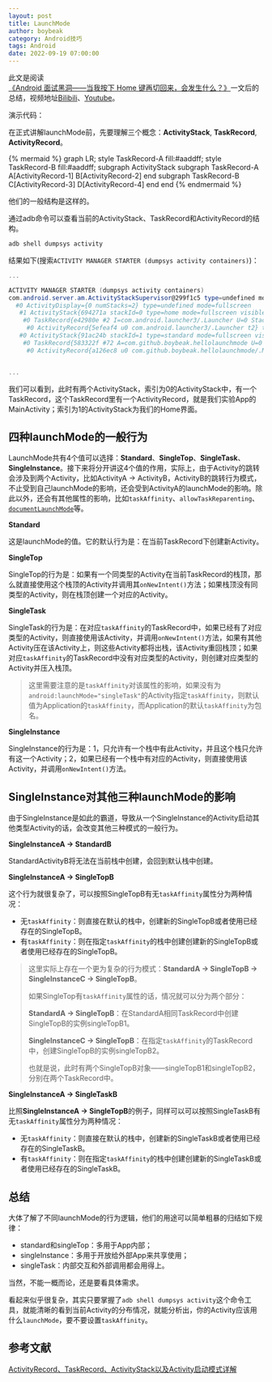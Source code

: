 ```yaml
---
layout: post
title: LaunchMode
author: boybeak
category: Android技巧
tags: Android
date: 2022-09-19 07:00:00
---
```


此文是阅读[《Android 面试黑洞——当我按下 Home 键再切回来，会发生什么？》](https://zhuanlan.zhihu.com/p/265946165)一文后的总结，视频地址[Bilibili](https://link.zhihu.com/?target=https%3A//www.bilibili.com/video/BV1CA41177Se/)、[Youtube](https://link.zhihu.com/?target=https%3A//youtu.be/r4T9zkhpmII)。

演示代码：

在正式讲解launchMode前，先要理解三个概念：**ActivityStack**, **TaskRecord**, **ActivityRecord**。

{% mermaid %}
graph LR;
style TaskRecord-A fill:#aaddff;
style TaskRecord-B fill:#aaddff;
subgraph ActivityStack
subgraph TaskRecord-A
A[ActivityRecord-1]
B[ActivityRecord-2]
end
subgraph TaskRecord-B
C[ActivityRecord-3]
D[ActivityRecord-4]
end
end
{% endmermaid %}

他们的一般结构是这样的。

通过adb命令可以查看当前的ActivityStack、TaskRecord和ActivityRecord的结构。

```powershell
adb shell dumpsys activity
```

结果如下(搜索`ACTIVITY MANAGER STARTER (dumpsys activity containers)`)：

```powershell
...

ACTIVITY MANAGER STARTER (dumpsys activity containers)
com.android.server.am.ActivityStackSupervisor@299f1c5 type=undefined mode=fullscreen
  #0 ActivityDisplay={0 numStacks=2} type=undefined mode=fullscreen
   #1 ActivityStack{694271a stackId=0 type=home mode=fullscreen visible=true translucent=false, 1 tasks} type=home mode=fullscreen
    #0 TaskRecord{e42980e #2 I=com.android.launcher3/.Launcher U=0 StackId=0 sz=1} type=home mode=fullscreen
     #0 ActivityRecord{5efeaf4 u0 com.android.launcher3/.Launcher t2} type=home mode=fullscreen
   #0 ActivityStack{91ac24b stackId=1 type=standard mode=fullscreen visible=false translucent=true, 1 tasks} type=standard mode=fullscreen
    #0 TaskRecord{583322f #72 A=com.github.boybeak.hellolaunchmode U=0 StackId=1 sz=1} type=standard mode=fullscreen
     #0 ActivityRecord{a126ec8 u0 com.github.boybeak.hellolaunchmode/.MainActivity t72} type=standard mode=fullscreen


...
```

我们可以看到，此时有两个ActivityStack，索引为0的ActivityStack中，有一个TaskRecord，这个TaskRecord里有一个ActivityRecord，就是我们实验App的MainActivity；索引为1的ActivityStack为我们的Home界面。



## 四种launchMode的一般行为

LaunchMode共有4个值可以选择：**Standard**、**SingleTop**、**SingleTask**、**SingleInstance**。接下来将分开讲这4个值的作用，实际上，由于Activity的跳转会涉及到两个Activity，比如ActivityA -> ActivityB，ActivityB的跳转行为模式，不止受到自己launchMode的影响，还会受到ActivityA的launchMode的影响。除此以外，还会有其他属性的影响，比如`taskAffinity`、`allowTaskReparenting`、[`documentLaunchMode`](https://developer.android.com/guide/topics/manifest/activity-element#dlmode)等。

**Standard**

这是launchMode的值。它的默认行为是：在当前TaskRecord下创建新Activity。

**SingleTop**

SingleTop的行为是：如果有一个同类型的Activity在当前TaskRecord的栈顶，那么就直接使用这个栈顶的Activity并调用其`onNewIntent()`方法；如果栈顶没有同类型的Activity，则在栈顶创建一个对应的Activity。

**SingleTask**

SingleTask的行为是：在对应`taskAffinity`的TaskRecord中，如果已经有了对应类型的Activity，则直接使用该Activity，并调用`onNewIntent()`方法，如果有其他Activity压在该Activity上，则这些Activity都将出栈，该Activity重回栈顶；如果对应`taskAffinity`的TaskRecord中没有对应类型的Activity，则创建对应类型的Activity并压入栈顶。

> 这里需要注意的是`taskAffinity`对该属性的影响，如果没有为`android:launchMode="singleTask"`的Activity指定`taskAffinity`，则默认值为Application的`taskAffinity`，而Application的默认`taskAffinity`为包名。

**SingleInstance**

SingleInstance的行为是：1，只允许有一个栈中有此Activity，并且这个栈只允许有这一个Activity；2，如果已经有一个栈中有对应的Activity，则直接使用该Activity，并调用`onNewIntent()`方法。



## SingleInstance对其他三种launchMode的影响

由于SingleInstance是如此的霸道，导致从一个SingleInstance的Activity启动其他类型Activity的话，会改变其他三种模式的一般行为。

**SingleInstanceA -> StandardB**

StandardActivityB将无法在当前栈中创建，会回到默认栈中创建。

**SingleInstanceA -> SingleTopB**

这个行为就很复杂了，可以按照SingleTopB有无`taskAffinity`属性分为两种情况：

- 无`taskAffinity`：则直接在默认的栈中，创建新的SingleTopB或者使用已经存在的SingleTopB。
- 有`taskAffinity`：则在指定`taskAffinity`的栈中创建创建新的SingleTopB或者使用已经存在的SingleTopB。

> 这里实际上存在一个更为复杂的行为模式：**StandardA -> SingleTopB -> SingleInstanceC -> SingleTopB**。
>
> 如果SingleTop有`taskAffinity`属性的话，情况就可以分为两个部分：
>
> **StandardA -> SingleTopB**：在StandardA相同TaskRecord中创建SingleTopB的实例singleTopB1。
>
> **SingleInstanceC -> SingleTopB**：在指定`taskAffinity`的TaskRecord中，创建SingleTopB的实例singleTopB2。
>
> 也就是说，此时有两个SingleTopB对象——singleTopB1和singleTopB2，分别在两个TaskRecord中。

**SingleInstanceA -> SingleTaskB**

比照**SingleInstanceA -> SingleTopB**的例子，同样可以可以按照SingleTaskB有无`taskAffinity`属性分为两种情况：

- 无`taskAffinity`：则直接在默认的栈中，创建新的SingleTaskB或者使用已经存在的SingleTaskB。
- 有`taskAffinity`：则在指定`taskAffinity`的栈中创建创建新的SingleTaskB或者使用已经存在的SingleTaskB。



## 总结

大体了解了不同launchMode的行为逻辑，他们的用途可以简单粗暴的归结如下规律：

- standard和singleTop：多用于App内部；
- singleInstance：多用于开放给外部App来共享使用；
- singleTask：内部交互和外部调用都会用得上。

当然，不能一概而论，还是要看具体需求。

看起来似乎很复杂，其实只要掌握了`adb shell dumpsys activity`这个命令工具，就能清晰的看到当前Activity的分布情况，就能分析出，你的Activity应该用什么`launchMode`，要不要设置`taskAffinity`。

## 参考文献

[ActivityRecord、TaskRecord、ActivityStack以及Activity启动模式详解](https://www.jianshu.com/p/94816e52cd77)

